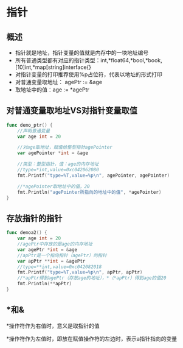 # 指针

## 概述

- 指针就是地址，指针变量的值就是内存中的一块地址编号
- 所有普通类型都有对应的指针类型：int,*float64,*bool,*book,[10]int,*map[string]interface{}
- 对指针变量的打印推荐使用%p占位符，代表以地址的形式打印
- 对普通变量取地址： agePtr := &age
- 取地址中的值：age := *agePtr

## 对普通变量取地址VS对指针变量取值

```go
func demo_ptr() { 
    //声明普通变量
    var age int = 20

    //对age取地址，赋值给整型指针agePointer
    var agePointer *int = &age 

    //类型：整型指针，值：age的内存地址
    //type=*int,value=0xc042062080
    fmt.Printf("type=%T,value=%p\n", agePointer, agePointer) 

    //*agePointer取地址中的值，20
    fmt.Println("agePointer所指向的地址中的值", *agePointer)
}
```

## 存放指针的指针

```go
func demoa2() {
    var age int = 20
    //agePtr中存放的是age的内存地址
    var agePtr *int = &age
    //apPtr是一个指向指针（agePtr）的指针
    var apPtr **int = &agePtr
    //type=**int,value=0xc042082018
    fmt.Printf("type=%T,value=%p\n", apPtr, apPtr)
    //*apPtr得到agePtr（存放age的地址），*（*apPtr）得到age的值20
    fmt.Println(**apPtr)
}
```

## *和&

*操作符作为右值时，意义是取指针的值

*操作符作为左值时，即放在赋值操作符的左边时，表示a指针指向的变量